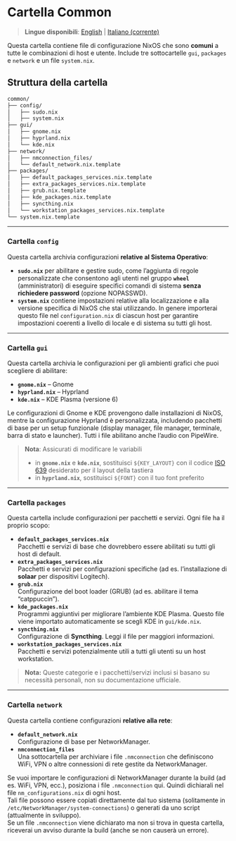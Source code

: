 # Cartella Common

> **Lingue disponibili**: [English](README.md) | [Italiano (corrente)](README.it.md)

Questa cartella contiene file di configurazione NixOS che sono **comuni** a tutte le combinazioni di host e utente. Include tre sottocartelle `gui`, `packages` e `network` e un file `system.nix`.

## Struttura della cartella

```bash
common/
├── config/
│   ├── sudo.nix
│   ├── system.nix
├── gui/
│   ├── gnome.nix
│   ├── hyprland.nix
│   └── kde.nix
├── network/
│   ├── nmconnection_files/
│   └── default_network.nix.template
├── packages/
│   ├── default_packages_services.nix.template
│   ├── extra_packages_services.nix.template
│   ├── grub.nix.template
│   ├── kde_packages.nix.template
│   ├── syncthing.nix
│   └── workstation_packages_services.nix.template
└── system.nix.template
```

---

### Cartella `config`
Questa cartella archivia configurazioni **relative al Sistema Operativo**:

- **`sudo.nix`** per abilitare e gestire sudo, come l’aggiunta di regole personalizzate che consentono agli utenti nel gruppo **`wheel`** (amministratori) di eseguire specifici comandi di sistema **senza richiedere password** (opzione NOPASSWD).
- **`system.nix`** contiene impostazioni relative alla localizzazione e alla versione specifica di NixOS che stai utilizzando. In genere importerai questo file nel `configuration.nix` di ciascun host per garantire impostazioni coerenti a livello di locale e di sistema su tutti gli host.

---

### Cartella `gui`

Questa cartella archivia le configurazioni per gli ambienti grafici che puoi scegliere di abilitare:

- **`gnome.nix`** – Gnome  
- **`hyprland.nix`** – Hyprland  
- **`kde.nix`** – KDE Plasma (versione 6)

Le configurazioni di Gnome e KDE provengono dalle installazioni di NixOS, mentre la configurazione Hyprland è personalizzata, includendo pacchetti di base per un setup funzionale (display manager, file manager, terminale, barra di stato e launcher). Tutti i file abilitano anche l’audio con PipeWire.

> **Nota**: Assicurati di modificare le variabili  
> - in **`gnome.nix`** e **`kde.nix`**, sostituisci `${KEY_LAYOUT}` con il codice [ISO 639](https://en.wikipedia.org/wiki/List_of_ISO_639_language_codes) desiderato per il layout della tastiera  
> - in **`hyprland.nix`**, sostituisci `${FONT}` con il tuo font preferito

---

### Cartella `packages`

Questa cartella include configurazioni per pacchetti e servizi. Ogni file ha il proprio scopo:

- **`default_packages_services.nix`**  
  Pacchetti e servizi di base che dovrebbero essere abilitati su tutti gli host di default.
- **`extra_packages_services.nix`**  
  Pacchetti e servizi per configurazioni specifiche (ad es. l’installazione di **solaar** per dispositivi Logitech).
- **`grub.nix`**  
  Configurazione del boot loader (GRUB) (ad es. abilitare il tema “catppuccin”).
- **`kde_packages.nix`**  
  Programmi aggiuntivi per migliorare l’ambiente KDE Plasma. Questo file viene importato automaticamente se scegli KDE in `gui/kde.nix`.
- **`syncthing.nix`**  
  Configurazione di **Syncthing**. Leggi il file per maggiori informazioni.
- **`workstation_packages_services.nix`**  
  Pacchetti e servizi potenzialmente utili a tutti gli utenti su un host workstation.

> **Nota:** Queste categorie e i pacchetti/servizi inclusi si basano su necessità personali, non su documentazione ufficiale.

---

### Cartella `network`

Questa cartella contiene configurazioni **relative alla rete**:

- **`default_network.nix`**  
  Configurazione di base per NetworkManager.
- **`nmconnection_files`**  
  Una sottocartella per archiviare i file `.nmconnection` che definiscono WiFi, VPN o altre connessioni di rete gestite da NetworkManager.

Se vuoi importare le configurazioni di NetworkManager durante la build (ad es. WiFi, VPN, ecc.), posiziona i file `.nmconnection` qui. Quindi dichiarali nel file `nm_configurations.nix` di ogni host.  
Tali file possono essere copiati direttamente dal tuo sistema (solitamente in `/etc/NetworkManager/system-connections`) o generati da uno script (attualmente in sviluppo).  
Se un file `.nmconnection` viene dichiarato ma non si trova in questa cartella, riceverai un avviso durante la build (anche se non causerà un errore).